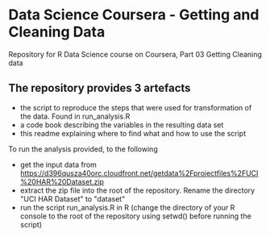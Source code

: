 # Data Science Coursera - Getting and Cleaning Data
Repository for R Data Science course on Coursera, Part 03 Getting Cleaning data

## The repository provides 3 artefacts
* the script to reproduce the steps that were used for transformation of the data. Found in run_analysis.R
* a code book describing the variables in the resulting data set
* this readme explaining where to find what and how to use the script

To run the analysis provided, to the following
* get the input data from https://d396qusza40orc.cloudfront.net/getdata%2Fprojectfiles%2FUCI%20HAR%20Dataset.zip
* extract the zip file into the root of the repository. Rename the directory "UCI HAR Dataset" to "dataset"
* run the script run_analysis.R in R (change the directory of your R console to the root of the repository using setwd() before running the script)
